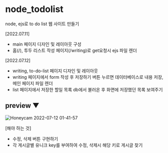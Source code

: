 # node_todolist

node, ejs로 to do list 웹 사이트 만들기

[2022.07.11]

- main 페이지 디자인 및 레이아웃 구성
- 홈(/), 투두 리스트 작성 페이지(/writing)로 get요청시 ejs 파일 렌더

[2022.07.12]

- writing, to-do-list 페이지 디자인 및 레이아웃
- writing 페이지에서 form 작성 후 저장하기 버튼 누르면 데이터베이스로 내용 저장, 메인 페이지 파일 렌더
- list 페이지에서 저장한 할일 목록 db에서 불러온 후 화면에 저장했던 목록 보여주기

## preview ▼

![Honeycam 2022-07-12 01-41-57](https://user-images.githubusercontent.com/48672106/178314998-f89f01f2-d1b8-440a-9296-cae53dafffcd.gif)

[해야 하는 것]

- 수정, 삭제 버튼 구현하기
- 각 게시글별 유니크 key를 부여하여 수정, 삭제시 해당 키로 게시글 찾기
